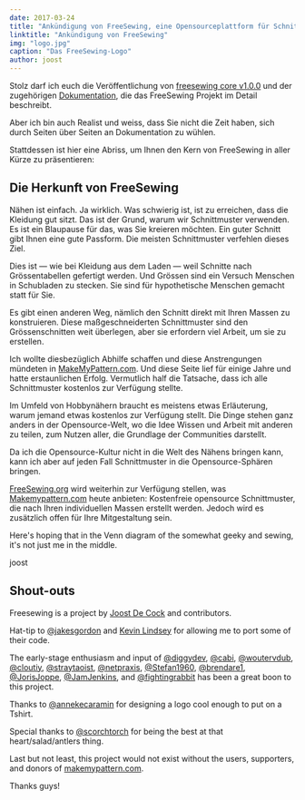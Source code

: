 ```yaml
---
date: 2017-03-24
title: "Ankündigung von FreeSewing, eine Opensourceplattform für Schnittmuster auf Mass"
linktitle: "Ankündigung von FreeSewing"
img: "logo.jpg"
caption: "Das FreeSewing-Logo"
author: joost
---
```


Stolz darf ich euch die Veröffentlichung von [freesewing core v1.0.0](https://github.com/freesewing/core) und der zugehörigen [Dokumentation](/docs), die das FreeSewing Projekt im Detail beschreibt.

Aber ich bin auch Realist und weiss, dass Sie nicht die Zeit haben, sich durch Seiten über Seiten an Dokumentation zu wühlen.

Stattdessen ist hier eine Abriss, um Ihnen den Kern von FreeSewing in aller Kürze zu präsentieren:

## Die Herkunft von FreeSewing
Nähen ist einfach. Ja wirklich. Was schwierig ist, ist zu erreichen, dass die Kleidung gut sitzt. Das ist der Grund, warum wir Schnittmuster verwenden. Es ist ein Blaupause für das, was Sie kreieren möchten. Ein guter Schnitt gibt Ihnen eine gute Passform. Die meisten Schnittmuster verfehlen dieses Ziel.

Dies ist &mdash; wie bei Kleidung aus dem Laden &mdash; weil Schnitte nach Grössentabellen gefertigt werden. Und Grössen sind ein Versuch Menschen in Schubladen zu stecken. Sie sind für hypothetische Menschen gemacht statt für Sie.

Es gibt einen anderen Weg, nämlich den Schnitt direkt mit Ihren Massen zu konstruieren. Diese maßgeschneiderten Schnittmuster sind den Grössenschnitten weit überlegen, aber sie erfordern viel Arbeit, um sie zu erstellen.

Ich wollte diesbezüglich Abhilfe schaffen und diese Anstrengungen mündeten in [MakeMyPattern.com](https://makemypattern.com/). Und diese Seite lief für einige Jahre und hatte erstaunlichen Erfolg. Vermutlich half die Tatsache, dass ich alle Schnittmuster kostenlos zur Verfügung stellte.

Im Umfeld von Hobbynähern braucht es meistens etwas Erläuterung, warum jemand etwas kostenlos zur Verfügung stellt. Die Dinge stehen ganz anders in der Opensource-Welt, wo die Idee Wissen und Arbeit mit anderen zu teilen, zum Nutzen aller, die Grundlage der Communities darstellt.

Da ich die Opensource-Kultur nicht in die Welt des Nähens bringen kann, kann ich aber auf jeden Fall Schnittmuster in die Opensource-Sphären bringen.

[FreeSewing.org](https://freesewing.org/) wird weiterhin zur Verfügung stellen, was [Makemypattern.com](https://makemypattern.com/) heute anbieten: Kostenfreie opensource Schnittmuster, die nach Ihren individuellen Massen erstellt werden. Jedoch wird es zusätzlich offen für Ihre Mitgestaltung sein.

Here's hoping that in the Venn diagram of the somewhat geeky and sewing, it's not just me in the middle.

joost

## Shout-outs
Freesewing is a project by [Joost De Cock](https://github.com/joostdecock) and contributors.

Hat-tip to [@jakesgordon](https://github.com/jakesgordon) and [Kevin Lindsey](http://www.kevlindev.com) for allowing me to port some of their code.

The early-stage enthusiasm and input of [@diggydev](https://github.com/diggydev), [@cabi](https://github.com/cabi), [@woutervdub](https://github.com/woutervdub), [@cloutiy](https://github.com/cloutiy), [@straytaoist](https://github.com/straytaoist), [@netpraxis](https://github.com/netpraxis), [@Stefan1960](https://github.com/Stefan1960), [@brendare1](https://github.com/brendare1), [@JorisJoppe](https://github.com/JorisJoppe), [@JamJenkins](https://github.com/JamJenkins), and [@fightingrabbit](https://github.com/fightingrabbit) has been a great boon to this project.

Thanks to [@annekecaramin](https://twitter.com/annekecaramin) for designing a logo cool enough to put on a Tshirt.

Special thanks to [@scorchtorch](https://twitter.com/scorchtorch) for being the best at that heart/salad/antlers thing.

Last but not least, this project would not exist without the users, supporters, and donors of [makemypattern.com](https://makemypattern.com/).

Thanks guys!
